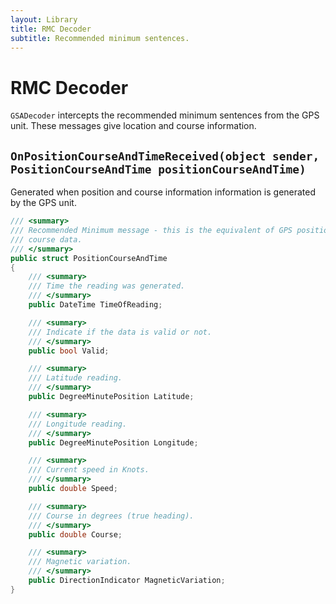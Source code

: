 ```yaml
---
layout: Library
title: RMC Decoder
subtitle: Recommended minimum sentences.
---
```


# RMC Decoder

`GSADecoder` intercepts the recommended minimum sentences from the GPS unit.  These messages give location and course information.

## `OnPositionCourseAndTimeReceived(object sender, PositionCourseAndTime positionCourseAndTime)`

Generated when position and course information information is generated by the GPS unit.

```csharp
/// <summary>
/// Recommended Minimum message - this is the equivalent of GPS position and
/// course data.
/// </summary>
public struct PositionCourseAndTime
{
    /// <summary>
    /// Time the reading was generated.
    /// </summary>
    public DateTime TimeOfReading;

    /// <summary>
    /// Indicate if the data is valid or not.
    /// </summary>
    public bool Valid;

    /// <summary>
    /// Latitude reading.
    /// </summary>
    public DegreeMinutePosition Latitude;

    /// <summary>
    /// Longitude reading.
    /// </summary>
    public DegreeMinutePosition Longitude;

    /// <summary>
    /// Current speed in Knots.
    /// </summary>
    public double Speed;

    /// <summary>
    /// Course in degrees (true heading).
    /// </summary>
    public double Course;

    /// <summary>
    /// Magnetic variation.
    /// </summary>
    public DirectionIndicator MagneticVariation;
}
```